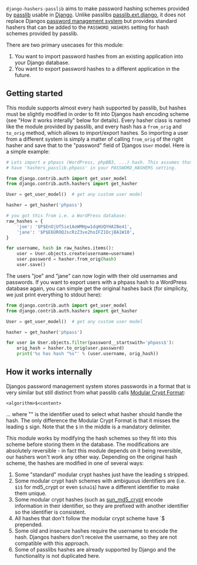 `django-hashers-passlib` aims to make password hashing schemes provided by
[passlib](https://pythonhosted.org/passlib/) usable in
[Django](https://www.djangoproject.com/). Unlike passlibs
[passlib.ext.django](https://pythonhosted.org/passlib/lib/passlib.ext.django.html#module-passlib.ext.django),
it does not replace Djangos [password management
system](https://docs.djangoproject.com/en/dev/topics/auth/passwords/) but
provides standard hashers that can be added to the `PASSWORD_HASHERS` setting
for hash schemes provided by passlib.

There are two primary usecases for this module:

1. You want to import password hashes from an existing application into your
   Django database.
2. You want to export password hashes to a different application in the
   future.

Getting started
---------------

This module supports almost every hash supported by passlib, but hashes must be
slightly modified in order to fit into Djangos hash encoding scheme (see "How
it works interally" below for details). Every hasher class is named like the
module provided by passlib, and every hash has a `from_orig` and `to_orig`
method, which allows to import/export hashes. So importing a user from a
different system is simply a matter of calling `from_orig` of the right hasher
and save that to the "password" field of Djangos `User` model. Here is a simple
example:

```python
# Lets import a phpass (WordPress, phpBB3, ...) hash. This assumes that you
# have 'hashers_passlib.phpass' in your PASSWORD_HASHERS setting.

from django.contrib.auth import get_user_model
from django.contrib.auth.hashers import get_hasher

User = get_user_model()  # get any custom user model

hasher = get_hasher('phpass')

# you got this from i.e. a WordPress database:
raw_hashes = {
    'joe': '$P$EnOjUf5ie1AeWMHpw1dqHUQYHAIBe41',
    'jane': '$P$E6UROQJscRzZ3ve2hoIFZ1OcjBA1W10',
}

for username, hash in raw_hashes.items():
    user = User.objects.create(username=username)
    user.password = hasher.from_orig(hash)
    user.save()
```

The users "joe" and "jane" can now login with their old usernames and
passwords. If you want to export users with a phpass hash to a WordPress
database again, you can simple get the original hashes back (for simplicity, we
just print everything to stdout here):

```python
from django.contrib.auth import get_user_model
from django.contrib.auth.hashers import get_hasher

User = get_user_model()  # get any custom user model

hasher = get_hasher('phpass')

for user in User.objects.filter(password__startswith='phpass$'):
    orig_hash = hasher.to_orig(user.password)
    print('%s has hash "%s"' % (user.username, orig_hash))
```

How it works internally
-----------------------

Djangos password management system stores passwords in a format that is very
similar but still distinct from what passlib calls [Modular Crypt
Format](https://pythonhosted.org/passlib/modular_crypt_format.html#modular-crypt-format):

    <algorithm>$<content>

... where "<algorithm>" is the identifier used to select what hasher should
handle the hash. The only difference the Modular Crypt Format is that it misses
the leading `$` sign. Note that the `$` in the middle is a mandatory delimiter.

This module works by modifying the hash schemes so they fit into this scheme
before storing them in the database. The modifications are absolutely
reversible - in fact this module depends on it being reversible, our hashers
won't work any other way. Depending on the original hash scheme, the hashes are
modified in one of several ways:

1. Some "standard" modular crypt hashes just have the leading `$` stripped.
2. Some modular crypt hash schemes with ambiguous identifiers are (i.e. `$1$`
   for md5_crypt or even `$sha1$`) have a different identifier to make them
   unique.
3. Some modular crypt hashes (such as
   [sun_md5_crypt](https://pythonhosted.org/passlib/lib/passlib.hash.sun_md5_crypt.html)
   encode information in their identifier, so they are prefixed with another
   identifier so the identifier is consistent.
4. All hashes that don't follow the modular crypt scheme have `<identifier>$
   prepended.
5. Some old and insecure hashes require the username to encode the hash.
   Djangos hashers don't receive the username, so they are not compatible with
   this approach.
6. Some of passlibs hashes are already supported by Django and the
   functionality is not duplicated here.
